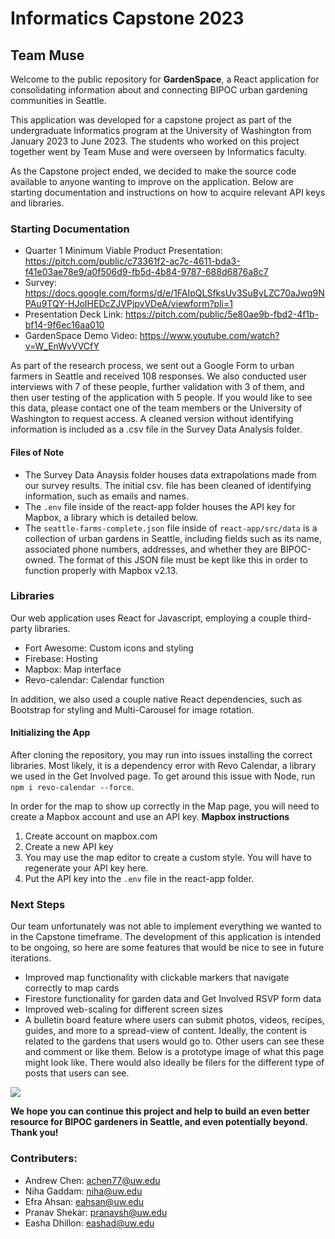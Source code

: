 # Informatics Capstone 2023
## Team Muse  

Welcome to the public repository for **GardenSpace**, a React application for consolidating information about and connecting BIPOC urban gardening communities in Seattle.

This application was developed for a capstone project as part of the undergraduate Informatics program at the University of Washington from January 2023 to June 2023. The students who worked on this project together went by Team Muse and were overseen by Informatics faculty.

As the Capstone project ended, we decided to make the source code available to anyone wanting to improve on the application. Below are starting documentation and instructions on how to acquire relevant API keys and libraries.

### Starting Documentation
- Quarter 1 Minimum Viable Product Presentation: https://pitch.com/public/c73361f2-ac7c-4611-bda3-f41e03ae78e9/a0f506d9-fb5d-4b84-9787-688d6876a8c7
- Survey: https://docs.google.com/forms/d/e/1FAIpQLSfksUv3SuByLZC70aJwq9NPAu9TQY-HJoIHEDcZJVPjpvVDeA/viewform?pli=1
- Presentation Deck Link: https://pitch.com/public/5e80ae9b-fbd2-4f1b-bf14-9f6ec16aa010
- GardenSpace Demo Video: https://www.youtube.com/watch?v=W_EnWvVVCfY

As part of the research process, we sent out a Google Form to urban farmers in Seattle and received 108 responses. We also conducted user interviews with 7 of these people, further validation with 3 of them, and then user testing of the application with 5 people. If you would like to see this data, please contact one of the team members or the University of Washington to request access. A cleaned version without identifying information is included as a .csv file in the Survey Data Analysis folder.

#### Files of Note

- The Survey Data Anaysis folder houses data extrapolations made from our survey results. The initial csv. file has been cleaned of identifying information, such as emails and names.
- The <code>.env</code> file inside of the react-app folder houses the API key for Mapbox, a library which is detailed below.
- The <code>seattle-farms-complete.json</code> file inside of <code>react-app/src/data</code> is a collection of urban gardens in Seattle, including fields such as its name, associated phone numbers, addresses, and whether they are BIPOC-owned. The format of this JSON file must be kept like this in order to function properly with Mapbox v2.13.


### Libraries

Our web application uses React for Javascript, employing a couple third-party libraries.
- Fort Awesome: Custom icons and styling
- Firebase: Hosting
- Mapbox: Map interface
- Revo-calendar: Calendar function

In addition, we also used a couple native React dependencies, such as Bootstrap for styling and Multi-Carousel for image rotation.

#### Initializing the App

After cloning the repository, you may run into issues installing the correct libraries. Most likely, it is a dependency error with Revo Calendar, a library we used in the Get Involved page. To get around this issue with Node, run <code>npm i revo-calendar --force</code>.

In order for the map to show up correctly in the Map page, you will need to create a Mapbox account and use an API key.
**Mapbox instructions**
1. Create account on mapbox.com
2. Create a new API key
3. You may use the map editor to create a custom style. You will have to regenerate your API key here.
4. Put the API key into the <code>.env</code> file in the react-app folder.

### Next Steps

Our team unfortunately was not able to implement everything we wanted to in the Capstone timeframe. The development of this application is intended to be ongoing, so here are some features that would be nice to see in future iterations.

- Improved map functionality with clickable markers that navigate correctly to map cards
- Firestore functionality for garden data and Get Involved RSVP form data
- Improved web-scaling for different screen sizes
- A bulletin board feature where users can submit photos, videos, recipes, guides, and more to a spread-view of content. Ideally, the content is related to the gardens that users would go to. Other users can see these and comment or like them. Below is a prototype image of what this page might look like. There would also ideally be filers for the different type of posts that users can see.
<img src="https://i.imgur.com/GVEIM1X.png" />

<b>We hope you can continue this project and help to build an even better resource for BIPOC gardeners in Seattle, and even potentially beyond. Thank you!</b>

### Contributers: 
- Andrew Chen: achen77@uw.edu 
- Niha Gaddam: niha@uw.edu
- Efra Ahsan: eahsan@uw.edu
- Pranav Shekar: pranavsh@uw.edu
- Easha Dhillon: eashad@uw.edu
